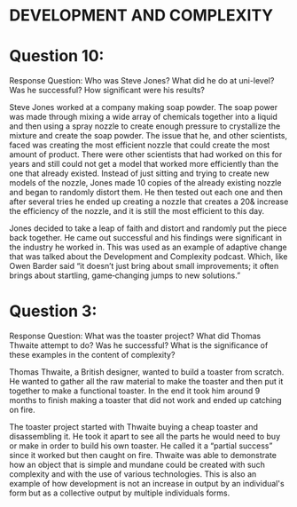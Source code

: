 # DEVELOPMENT AND COMPLEXITY 

# Question 10:

Response Question: Who was Steve Jones? What did he do at uni-level? Was he successful? How significant were his results? 

Steve Jones worked at a company making soap powder. The soap power was made through mixing a wide array of chemicals together into a liquid and then using a spray nozzle to create enough pressure to crystallize the mixture and create the soap powder. The issue that he, and other scientists, faced was creating the most efficient nozzle that could create the most amount of product. There were other scientists that had worked on this for years and still could not get a model that worked more efficiently than the one that already existed. Instead of just sitting and trying to create new models of the nozzle, Jones made 10 copies of the already existing nozzle and began to randomly distort them. He then tested out each one and then  after several tries he ended up creating a nozzle that creates a 20& increase the efficiency of the nozzle, and it is still the most efficient to this day. 

Jones decided to take a leap of faith and distort and randomly put the piece back together. He came out successful and his findings were significant in the industry he worked in. This was used as an example of adaptive change that was talked about the Development and Complexity podcast. Which, like Owen Barder said “it doesn’t just bring about small improvements; it often brings about startling, game‐changing jumps to new solutions.” 

# Question 3: 

Response Question: What was the toaster project? What did Thomas Thwaite attempt to do? Was he successful? What is the significance of these examples in the content of complexity? 

Thomas Thwaite, a British designer, wanted to build a toaster from scratch. He wanted to gather all the raw material to make the toaster and then put it together to make a functional toaster. In the end it took him around 9 months to finish making a toaster that did not work and ended up catching on fire. 

The toaster project started with Thwaite buying a cheap toaster and disassembling it. He took it apart to see all the parts he would need to buy or make in order to build his own toaster. He called it a “partial success” since it worked but then caught on fire. Thwaite was able to  demonstrate how an object that is simple and mundane could be created with such complexity and with the use of various technologies. This is also an example of how development is not an increase in output by an individual's form but as a collective output by multiple individuals forms.
